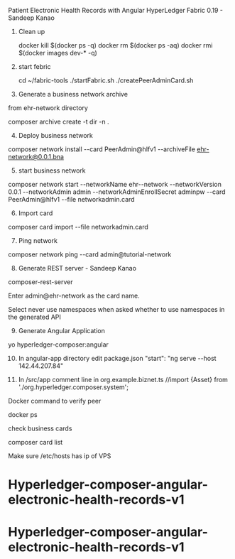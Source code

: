 
Patient Electronic Health Records with Angular
HyperLedger Fabric 0.19 - Sandeep Kanao
1. Clean up

    docker kill $(docker ps -q)
    docker rm $(docker ps -aq)
    docker rmi $(docker images dev-* -q)

2. start febric

    cd ~/fabric-tools
    ./startFabric.sh
    ./createPeerAdminCard.sh

3. Generate a business network archive 

from ehr-network directory

composer archive create -t dir -n .

4. Deploy business network
  
composer network install --card PeerAdmin@hlfv1 --archiveFile ehr-network@0.0.1.bna

5. start business network

composer network start --networkName ehr--network --networkVersion 0.0.1 --networkAdmin admin --networkAdminEnrollSecret adminpw --card PeerAdmin@hlfv1 --file networkadmin.card

6. Import card

composer card import --file networkadmin.card

7. Ping network

composer network ping --card admin@tutorial-network

8. Generate REST server - Sandeep Kanao

composer-rest-server

Enter admin@ehr-network as the card name.

Select never use namespaces when asked whether to use namespaces in the generated API

9. Generate Angular Application

yo hyperledger-composer:angular

10. In angular-app directory
edit package.json 
"start": "ng serve --host 142.44.207.84"

11. In /src/app
comment line  in org.example.biznet.ts
//import {Asset} from './org.hyperledger.composer.system';

Docker command to verify peer

docker ps

check business cards

composer card list

Make sure /etc/hosts has ip of VPS
# Hyperledger-composer-angular-electronic-health-records-v1
# Hyperledger-composer-angular-electronic-health-records-v1
